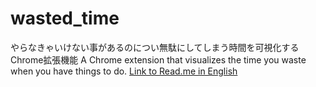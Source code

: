 # wasted_time
やらなきゃいけない事があるのについ無駄にしてしまう時間を可視化するChrome拡張機能
A Chrome extension that visualizes the time you waste when you have things to do.
[Link to Read.me in English]()
